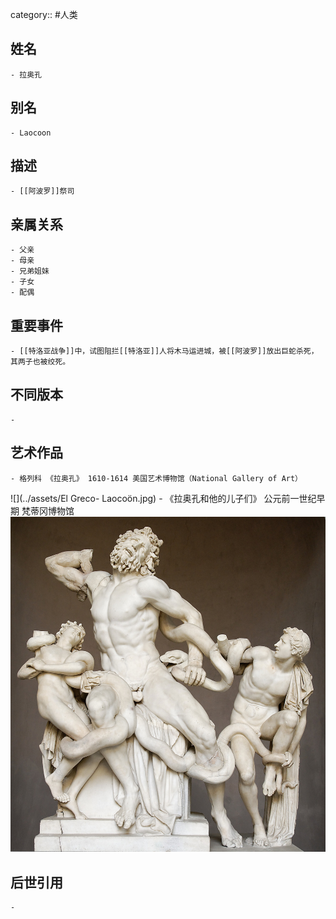 category:: #人类
## 姓名
	- 拉奥孔
## 别名
	- Laocoon
## 描述
	- [[阿波罗]]祭司
## 亲属关系
	- 父亲
	- 母亲
	- 兄弟姐妹
	- 子女
	- 配偶
## 重要事件
	- [[特洛亚战争]]中，试图阻拦[[特洛亚]]人将木马运进城，被[[阿波罗]]放出巨蛇杀死，其两子也被绞死。
## 不同版本
	-
## 艺术作品
	- 格列科 《拉奥孔》 1610-1614 美国艺术博物馆（National Gallery of Art）
 ![](../assets/El Greco- Laocoön.jpg)
	- 《拉奥孔和他的儿子们》 公元前一世纪早期 梵蒂冈博物馆
 ![](../assets/Laocoon.jpg)
## 后世引用
	-

